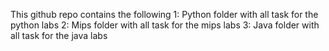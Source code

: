 This github repo contains the following
1: Python folder with all task for the python labs
2: Mips folder with all task for the mips labs
3: Java folder with all task for the java labs
